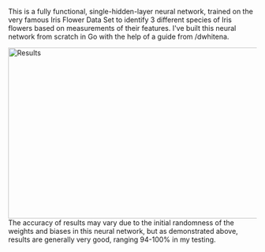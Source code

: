 This is a fully functional, single-hidden-layer neural network, trained on the very famous Iris Flower Data Set to identify 3 different species of Iris flowers based on measurements of their features.
I've built this neural network from scratch in Go with the help of a guide from /dwhitena.

<img width="692" height="346" alt="Results" src="https://github.com/user-attachments/assets/9b4663f0-4673-4c40-88bc-3e2c39567c7f" />
The accuracy of results may vary due to the initial randomness of the weights and biases in this neural network, but as demonstrated above, results are generally very good, ranging 94-100% in my testing.
